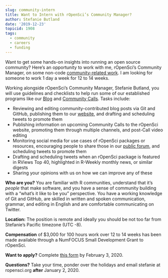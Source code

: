 ```yaml
---
slug: community-intern
title: Want to Intern with rOpenSci’s Community Manager?
author: Stefanie Butland
date: '2019-12-23'
topicid: 1908
tags:
  - community
  - careers
  - funding
---
```

Want to get some hands-on insights into running an open source community? Here’s an opportunity to work with me, rOpenSci’s Community Manager, on some non-code [community-related work](/community/). I am looking for someone to work 1 day a week for 12 to 14 weeks.

Working alongside rOpenSci’s Community Manager, Stefanie Butland, you will use guidelines and checklists to help run some of our established programs like our [Blog](/blog/) and [Community Calls](/commcalls/). Tasks include:


*   Reviewing and editing community-contributed blog posts via Git and GitHub, publishing them to our [website](https://github.com/ropensci/roweb2), and drafting and scheduling tweets to promote them
*   Publishing information on upcoming Community Calls to the rOpenSci website, promoting them through multiple channels, and post-Call video editing
*   Monitoring social media for use cases of rOpenSci packages or resources, encouraging people to share those in our [public forum](https://discuss.ropensci.org/c/usecases/), and scheduling tweets to promote them
*   Drafting and scheduling tweets when an rOpenSci package is featured in RViews Top 40, highlighted in R-Weekly monthly news, or similar digests
*   Sharing your opinions with us on how we can improve any of these

**Who are you?** You are familiar with R communities, understand that it’s _people_ that make software, and you have a sense of community building with a “what’s it like to be you” perspective. You have a working knowledge of Git and GitHub, are skilled in written and spoken communication, grammar, and editing in English and are comfortable communicating on Twitter.

**Location:** The position is remote and ideally you should be not too far from Stefanie’s Pacific timezone (UTC -8).

**Compensation** of $3,000 for 100 hours work over 12 to 14 weeks has been made available through a NumFOCUS Small Development Grant to rOpenSci.

**Want to apply?** Complete [this form](/careers/intern/) by February 3, 2020.

**Questions?** Take your time, ponder over the holidays and email stefanie at ropensci.org **after** January 2, 2020.
